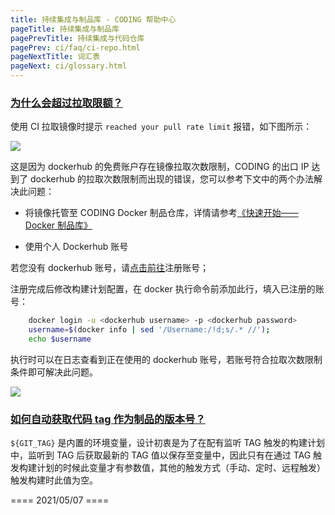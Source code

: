 ```yaml
---
title: 持续集成与制品库 - CODING 帮助中心 
pageTitle: 持续集成与制品库
pagePrevTitle: 持续集成与代码仓库
pagePrev: ci/faq/ci-repo.html
pageNextTitle: 词汇表
pageNext: ci/glossary.html
---
```


### [为什么会超过拉取限额？](#dockerhub-limited)

使用 CI 拉取镜像时提示 `reached your pull rate limit` 报错，如下图所示：

![](https://help-assets.codehub.cn/enterprise/20210507145959.png)

这是因为 dockerhub 的免费账户存在镜像拉取次数限制，CODING 的出口 IP 达到了 dockerhub 的拉取次数限制而出现的错误，您可以参考下文中的两个办法解决此问题：

-   将镜像托管至 CODING Docker 制品仓库，详情请参考[《快速开始——Docker 制品库》](/docs/artifacts/quick-start/docker.html)

-   使用个人 Dockerhub 账号

若您没有 dockerhub 账号，请[点击前往](https://hub.docker.com)注册账号；

注册完成后修改构建计划配置，在 docker 执行命令前添加此行，填入已注册的账号：

```bash
    docker login -u <dockerhub username> -p <dockerhub password>
    username=$(docker info | sed '/Username:/!d;s/.* //'); 
    echo $username
```
执行时可以在日志查看到正在使用的 dockerhub 账号，若账号符合拉取次数限制条件即可解决此问题。

![](https://help-assets.codehub.cn/enterprise/20210507144801.png)

### [如何自动获取代码 tag 作为制品的版本号？](#version)

`${GIT_TAG}` 是内置的环境变量，设计初衷是为了在配有监听 TAG 触发的构建计划中，监听到 TAG 后获取最新的 TAG 值以保存至变量中，因此只有在通过 TAG 触发构建计划的时候此变量才有参数值，其他的触发方式（手动、定时、远程触发）触发构建时此值为空。



==== 2021/05/07 ====
